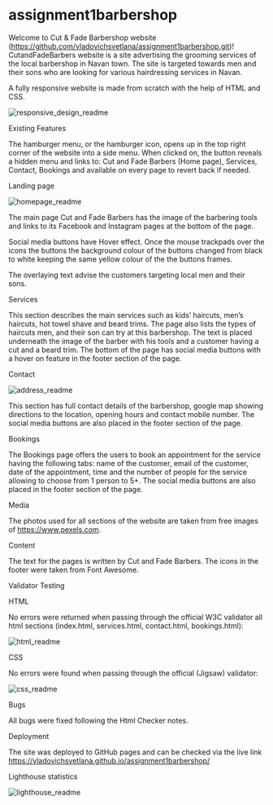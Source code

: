 # assignment1barbershop
Welcome to Cut & Fade Barbershop website  (https://github.com/vladovichsvetlana/assignment1barbershop.git)!
CutandFadeBarbers website is a site advertising the grooming services of the local barbershop in Navan town. The site is targeted towards men and their sons who are looking for various hairdressing services in Navan. 

A fully responsive website is made from scratch with the help of HTML and CSS.

![responsive_design_readme](https://user-images.githubusercontent.com/107796276/183509145-375887be-8fc8-4452-87bc-dd82601e98e8.png)
 
Existing Features

The hamburger menu, or the hamburger icon, opens up in the top right corner of the website into a side menu. When clicked on, the button reveals a hidden menu and links to: Cut and Fade Barbers (Home page), Services, Contact, Bookings and available on every page to revert back if needed. 
 
Landing page
 
![homepage_readme](https://user-images.githubusercontent.com/107796276/183509142-128a3736-5d51-4d12-8554-1b73734b19b1.png)

The main page Cut and Fade Barbers has the image of the barbering tools and links to its Facebook and Instagram pages at the bottom of the page. 

Social media buttons have Hover effect. Once the mouse trackpads over the icons the buttons the background colour of the buttons changed from black to white keeping the same yellow colour of the the buttons frames. 

The overlaying text advise the customers targeting local men and their sons. 

Services

This section describes the main services such as kids’ haircuts, men’s haircuts, hot towel shave and beard trims. The page also lists the types of haircuts men, and their son can try at this barbershop.
The text is placed underneath the image of the barber with his tools and a customer having a cut and a beard trim. The bottom of the page has social media buttons with a hover on feature in the footer section of the page. 

Contact
 
![address_readme](https://user-images.githubusercontent.com/107796276/183509135-4038a86b-92e0-444c-a169-58b05cfd2c76.png)

This section has full contact details of the barbershop, google map showing directions to the location, opening hours and contact mobile number. The social media buttons are also placed in the footer section of the page. 
 
Bookings

The Bookings page offers the users to book an appointment for the service having the following tabs: name of the customer, email of the customer, date of the appointment, time and the number of people for the service allowing to choose from 1 person to 5+. The social media buttons are also placed in the footer section of the page. 

Media

The photos used for all sections of the website are taken from free images of https://www.pexels.com.

Content

The text for the pages is written by Cut and Fade Barbers. 
The icons in the footer were taken from Font Awesome.

Validator Testing

HTML

No errors were returned when passing through the official W3C validator all html sections (index.html, services.html, contact.html, bookings.html):

![html_readme](https://user-images.githubusercontent.com/107796276/183509143-2dcd53d1-b24a-40df-b83f-628d684896f6.png)

CSS

No errors were found when passing through the official (Jigsaw) validator:

![css_readme](https://user-images.githubusercontent.com/107796276/183509141-f270af46-3c2c-4d26-9d57-77f086dd6203.png)

Bugs

All bugs were fixed following the Html Checker notes.

Deployment

The site was deployed to GitHub pages and can be checked via the live link https://vladovichsvetlana.github.io/assignment1barbershop/

Lighthouse statistics

![lighthouse_readme](https://user-images.githubusercontent.com/107796276/183509144-7fbd35a2-3618-42a6-a067-48db88bb3857.png)

